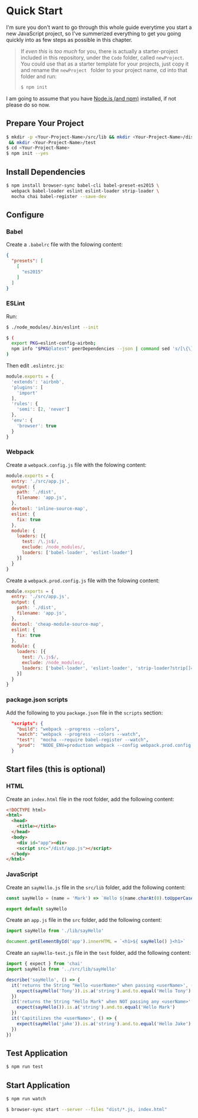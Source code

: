 # Quick Start
I'm sure you don't want to go through this whole guide everytime you start a new JavaScript project, so I've summerized everything to get you going quickly into as few steps as possible in this chapter.  

>If _even this_ is _too much_ for you, there is actually a starter-project included in this repository, under the ```Code``` folder, called ```newProject```.  You could use that as a starter template for your projects, just copy it and rename the ```newProject ``` folder to your project name, cd into that folder and run:
>
>```bash
>$ npm init
>```

I am going to assume that you have [Node.js (and npm)](https://nodejs.org/en/download/) installed, if not please do so now.

## Prepare Your Project

```bash
$ mkdir -p <Your-Project-Name>/src/lib && mkdir <Your-Project-Name>/dist \
 && mkdir <Your-Project-Name>/test
$ cd <Your-Project-Name>
$ npm init --yes
```

## Install Dependencies

```bash
$ npm install browser-sync babel-cli babel-preset-es2015 \
  webpack babel-loader eslint eslint-loader strip-loader \
  mocha chai babel-register --save-dev
```

## Configure
### Babel
Create a ```.babelrc``` file with the folowing content:

```JSON
{
  "presets": [
    [
      "es2015"
    ]
  ]
}
```

### ESLint
Run:

```bash
$ ./node_modules/.bin/eslint --init
```

```bash
$ (
  export PKG=eslint-config-airbnb;
  npm info "$PKG@latest" peerDependencies --json | command sed 's/[\{\},]//g ; s/: /@/g' | xargs npm install --save-dev "$PKG@latest"
)
```

Then edit ```.eslintrc.js```:

```JavaScript
module.exports = {
  'extends': 'airbnb',
  'plugins': [
    'import'
  ],
  'rules': {
    'semi': [2, 'never']
  },
  'env': {
    'browser': true
  }
}
```

### Webpack
Create a ```webpack.config.js``` file with the folowing content:

```JavaScript
module.exports = {
  entry: './src/app.js',
  output: {
    path: './dist',
    filename: 'app.js',
  },
  devtool: 'inline-source-map',
  eslint: {
    fix: true
  },
  module: {
    loaders: [{
      test: /\.js$/,
      exclude: /node_modules/,
      loaders: ['babel-loader', 'eslint-loader']
    }]
  }
}
```

Create a ```webpack.prod.config.js``` file with the folowing content:

```JavaScript
module.exports = {
  entry: './src/app.js',
  output: {
    path: './dist',
    filename: 'app.js',
  },
  devtool: 'cheap-module-source-map',
  eslint: {
    fix: true
  },
  module: {
    loaders: [{
      test: /\.js$/,
      exclude: /node_modules/,
      loaders: ['babel-loader', 'eslint-loader', 'strip-loader?strip[]=console.log']
    }]
  }
}
```
### package.json scripts
Add the following to you ```package.json``` file in the ```scripts``` section:

```JSON
  "scripts": {
    "build": "webpack --progress --colors",
    "watch": "webpack --progress --colors --watch",
    "test":  "mocha --require babel-register --watch",
    "prod":  "NODE_ENV=production webpack --config webpack.prod.config.js -p"
  }
```

## Start files (this is optional)
### HTML
Create an ```index.html``` file in the root folder, add the following content:

```html
<!DOCTYPE html>
<html>
  <head>
    <title></title>
  </head>
  <body>
    <div id="app"><div>
    <script src="/dist/app.js"></script>
  </body>
</html>
```

### JavaScript
Create an ```sayHello.js``` file in the ```src/lib``` folder, add the following content:

```JavaScript
const sayHello = (name = 'Mark') => `Hello ${name.charAt(0).toUpperCase() + name.slice(1).toLowerCase()}`

export default sayHello
```

Create an ```app.js``` file in the ```src``` folder, add the following content:

```JavaScript
import sayHello from './lib/sayHello'

document.getElementById('app').innerHTML = `<h1>${ sayHello() }<h1>`
```

Create an ```sayHello-test.js``` file in the ```test``` folder, add the following content:

```JavaScript
import { expect } from 'chai'
import sayHello from '../src/lib/sayHello'

describe('sayHello', () => {
  it('returns the String "Hello <userName>" when passing <userName>', () => {
    expect(sayHello('Tony')).is.a('string').and.to.equal('Hello Tony')
  })
  it('returns the String "Hello Mark" when NOT passing any <userName>', () => {
    expect(sayHello()).is.a('string').and.to.equal('Hello Mark')
  })
  it('Capitilizes the <userName>', () => {
    expect(sayHello('jake')).is.a('string').and.to.equal('Hello Jake')
  })
})
```

## Test Application

```bash
$ npm run test
```

## Start Application

```bash
$ npm run watch
```

```bash
$ browser-sync start --server --files "dist/*.js, index.html"
```
